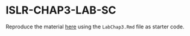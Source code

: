# ISLR-CHAP3-LAB-SC

Reproduce the material [here](https://stat-ata-asu.github.io/ISLR-CHAP3-LAB-SC/LabChap3-Solution.html) using the `LabChap3.Rmd` file as starter code.
